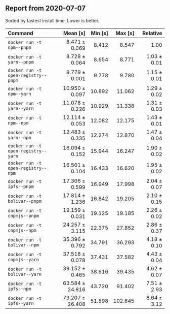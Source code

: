 ## Report from 2020-07-07

Sorted by fastest install time. Lower is better.


| Command | Mean [s] | Min [s] | Max [s] | Relative |
|:---|---:|---:|---:|---:|
| `docker run -t npm--pnpm` | 8.471 ± 0.069 | 8.412 | 8.547 | 1.00 |
| `docker run -t yarn--pnpm` | 8.728 ± 0.064 | 8.654 | 8.771 | 1.03 ± 0.01 |
| `docker run -t open-registry--pnpm` | 9.779 ± 0.001 | 9.778 | 9.780 | 1.15 ± 0.01 |
| `docker run -t npm--yarn` | 10.950 ± 0.097 | 10.892 | 11.062 | 1.29 ± 0.02 |
| `docker run -t yarn--yarn` | 11.078 ± 0.226 | 10.929 | 11.338 | 1.31 ± 0.03 |
| `docker run -t npm--npm` | 12.114 ± 0.053 | 12.082 | 12.175 | 1.43 ± 0.01 |
| `docker run -t yarn--npm` | 12.483 ± 0.335 | 12.274 | 12.870 | 1.47 ± 0.04 |
| `docker run -t open-registry--yarn` | 16.094 ± 0.152 | 15.944 | 16.247 | 1.90 ± 0.02 |
| `docker run -t open-registry--npm` | 16.501 ± 0.104 | 16.433 | 16.620 | 1.95 ± 0.02 |
| `docker run -t ipfs--pnpm` | 17.306 ± 0.599 | 16.949 | 17.998 | 2.04 ± 0.07 |
| `docker run -t bolivar--pnpm` | 17.814 ± 1.236 | 16.842 | 19.205 | 2.10 ± 0.15 |
| `docker run -t cnpmjs--pnpm` | 19.159 ± 0.031 | 19.125 | 19.185 | 2.26 ± 0.02 |
| `docker run -t cnpmjs--npm` | 24.257 ± 3.115 | 22.375 | 27.852 | 2.86 ± 0.37 |
| `docker run -t bolivar--npm` | 35.396 ± 0.792 | 34.791 | 36.293 | 4.18 ± 0.10 |
| `docker run -t cnpmjs--yarn` | 37.518 ± 0.078 | 37.431 | 37.582 | 4.43 ± 0.04 |
| `docker run -t bolivar--yarn` | 39.152 ± 0.465 | 38.616 | 39.435 | 4.62 ± 0.07 |
| `docker run -t ipfs--npm` | 63.584 ± 24.816 | 43.720 | 91.402 | 7.51 ± 2.93 |
| `docker run -t ipfs--yarn` | 73.207 ± 26.408 | 51.598 | 102.645 | 8.64 ± 3.12 |
